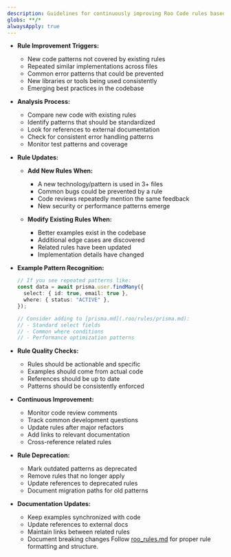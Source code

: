 ```yaml
---
description: Guidelines for continuously improving Roo Code rules based on emerging code patterns and best practices.
globs: **/*
alwaysApply: true
---
```


- **Rule Improvement Triggers:**

  - New code patterns not covered by existing rules
  - Repeated similar implementations across files
  - Common error patterns that could be prevented
  - New libraries or tools being used consistently
  - Emerging best practices in the codebase

- **Analysis Process:**

  - Compare new code with existing rules
  - Identify patterns that should be standardized
  - Look for references to external documentation
  - Check for consistent error handling patterns
  - Monitor test patterns and coverage

- **Rule Updates:**

  - **Add New Rules When:**

    - A new technology/pattern is used in 3+ files
    - Common bugs could be prevented by a rule
    - Code reviews repeatedly mention the same feedback
    - New security or performance patterns emerge

  - **Modify Existing Rules When:**
    - Better examples exist in the codebase
    - Additional edge cases are discovered
    - Related rules have been updated
    - Implementation details have changed

- **Example Pattern Recognition:**

  ```typescript
  // If you see repeated patterns like:
  const data = await prisma.user.findMany({
    select: { id: true, email: true },
    where: { status: "ACTIVE" },
  });

  // Consider adding to [prisma.md](.roo/rules/prisma.md):
  // - Standard select fields
  // - Common where conditions
  // - Performance optimization patterns
  ```

- **Rule Quality Checks:**

  - Rules should be actionable and specific
  - Examples should come from actual code
  - References should be up to date
  - Patterns should be consistently enforced

- **Continuous Improvement:**

  - Monitor code review comments
  - Track common development questions
  - Update rules after major refactors
  - Add links to relevant documentation
  - Cross-reference related rules

- **Rule Deprecation:**

  - Mark outdated patterns as deprecated
  - Remove rules that no longer apply
  - Update references to deprecated rules
  - Document migration paths for old patterns

- **Documentation Updates:**
  - Keep examples synchronized with code
  - Update references to external docs
  - Maintain links between related rules
  - Document breaking changes
    Follow [roo_rules.md](.roo/rules/roo_rules.md) for proper rule formatting and structure.

